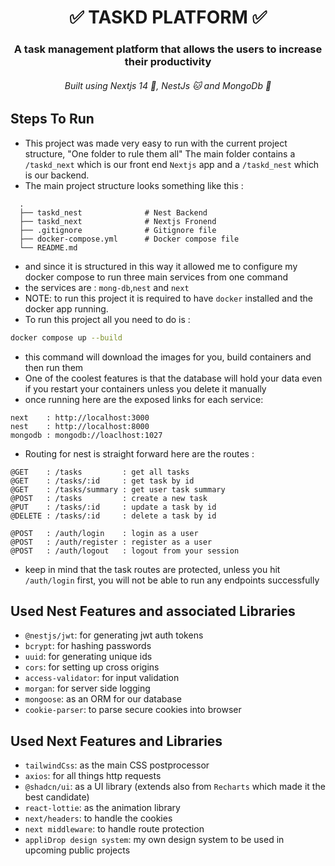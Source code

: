 # <div align="center" >  ✅ TASKD PLATFORM ✅ </div>
### <div align="center" > A task management platform that allows the users to increase their productivity </div>
###### <div align="center" > Built using Nextjs 14 🔼, NestJs 🐱 and MongoDb 🍃 </div>

## Steps To Run
- This project was made very easy to run with the current project structure, "One folder to rule them all" 
The main folder contains  a `/taskd_next` which is our front end `Nextjs` app and a `/taskd_nest` which is our backend.
- The main project structure looks something like this :
  
``` 
  .
  ├── taskd_nest              # Nest Backend
  ├── taskd_next              # Nextjs Fronend
  ├── .gitignore              # Gitignore file
  ├── docker-compose.yml      # Docker compose file
  └── README.md
```

- and since it is structured in this way it allowed me to configure my docker compose to run three main services from one command
- the services are : `mong-db`,`nest` and `next`
- NOTE: to run this project it is required to have `docker` installed and the docker app running.
- To run this project all you need to do is :
```bash
docker compose up --build
```
- this command will download the images for you, build containers and then run them
- One of the coolest features is that the database will hold your data even if you restart your containers unless you delete it manually
- once running here are the exposed links for each service:
```
next    : http://localhost:3000
nest    : http://localhost:8000
mongodb : mongodb://loaclhost:1027
```
- Routing for nest is straight forward here are the routes :
```
@GET    : /tasks         : get all tasks
@GET    : /tasks/:id     : get task by id
@GET    : /tasks/summary : get user task summary
@POST   : /tasks         : create a new task
@PUT    : /tasks/:id     : update a task by id
@DELETE : /tasks/:id     : delete a task by id

@POST   : /auth/login    : login as a user
@POST   : /auth/register : register as a user
@POST   : /auth/logout   : logout from your session
```
- keep in mind that the task routes are protected, unless you hit `/auth/login` first, you will not be able to run any endpoints successfully

## Used Nest Features and associated Libraries
- `@nestjs/jwt`: for generating jwt auth tokens
- `bcrypt`: for hashing passwords
- `uuid`: for generating unique ids
- `cors`: for setting up cross origins
- `access-validator`: for input validation
- `morgan`: for server side logging
- `mongoose`: as an ORM for our database
- `cookie-parser`: to parse secure cookies into browser

## Used Next Features and Libraries
- `tailwindCss`: as the main CSS postprocessor
- `axios`: for all things http requests
- `@shadcn/ui`: as a UI library (extends also from `Recharts` which made it the best candidate)
- `react-lottie`: as the animation library
- `next/headers`: to handle the cookies
- `next middleware`: to handle route protection
- `appliDrop design system`: my own design system to be used in upcoming public projects
